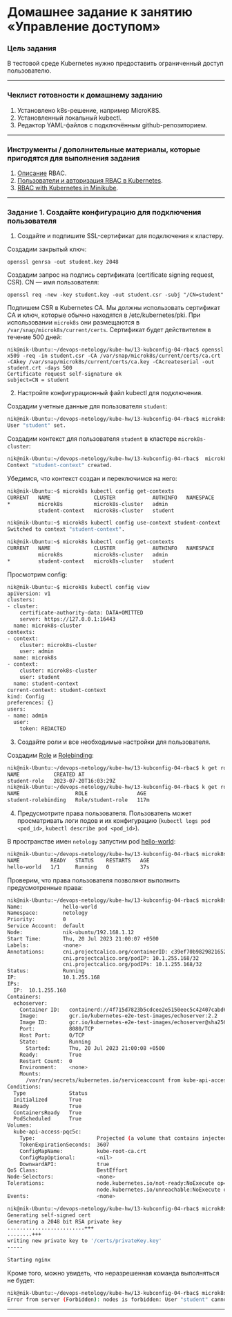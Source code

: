 # Домашнее задание к занятию «Управление доступом»

### Цель задания

В тестовой среде Kubernetes нужно предоставить ограниченный доступ пользователю.

------

### Чеклист готовности к домашнему заданию

1. Установлено k8s-решение, например MicroK8S.
2. Установленный локальный kubectl.
3. Редактор YAML-файлов с подключённым github-репозиторием.

------

### Инструменты / дополнительные материалы, которые пригодятся для выполнения задания

1. [Описание](https://kubernetes.io/docs/reference/access-authn-authz/rbac/) RBAC.
2. [Пользователи и авторизация RBAC в Kubernetes](https://habr.com/ru/company/flant/blog/470503/).
3. [RBAC with Kubernetes in Minikube](https://medium.com/@HoussemDellai/rbac-with-kubernetes-in-minikube-4deed658ea7b).

------

### Задание 1. Создайте конфигурацию для подключения пользователя

1. Создайте и подпишите SSL-сертификат для подключения к кластеру.


Создадим закрытый ключ:

```
openssl genrsa -out student.key 2048
```
Создадим запрос на подпись сертификата (certificate signing request, CSR). CN — имя пользователя:

```
openssl req -new -key student.key -out student.csr -subj "/CN=student"
```

Подпишем CSR в Kubernetes CA. Мы должны использовать сертификат CA и ключ, которые обычно находятся в /etc/kubernetes/pki. При использовании `microk8s` они размещаются в `/var/snap/microk8s/current/certs`. Сертификат будет действителен в течение 500 дней:

```
nik@nik-Ubuntu:~/devops-netology/kube-hw/13-kubconfig-04-rbac$ openssl x509 -req -in student.csr -CA /var/snap/microk8s/current/certs/ca.crt -CAkey /var/snap/microk8s/current/certs/ca.key -CAcreateserial -out student.crt -days 500
Certificate request self-signature ok
subject=CN = student
```

2. Настройте конфигурационный файл kubectl для подключения.

Создадим учетные данные для пользователя `student`:

```bash
nik@nik-Ubuntu:~/devops-netology/kube-hw/13-kubconfig-04-rbac$ microk8s kubectl config set-credentials student --client-certificate=./student.crt --client-key=./student.key
User "student" set.
```

Создадим контекст для пользователя `student` в кластере `microk8s-cluster`:

```bash
nik@nik-Ubuntu:~/devops-netology/kube-hw/13-kubconfig-04-rbac$  microk8s kubectl config set-context student-context --cluster=microk8s-cluster --user=student
Context "student-context" created.
```

Убедимся, что контекст создан и переключимся на него:

```bash
nik@nik-Ubuntu:~$ microk8s kubectl config get-contexts
CURRENT   NAME              CLUSTER            AUTHINFO   NAMESPACE
*         microk8s          microk8s-cluster   admin      
          student-context   microk8s-cluster   student    

nik@nik-Ubuntu:~$ microk8s kubectl config use-context student-context 
Switched to context "student-context".

nik@nik-Ubuntu:~$ microk8s kubectl config get-contexts
CURRENT   NAME              CLUSTER            AUTHINFO   NAMESPACE
          microk8s          microk8s-cluster   admin      
*         student-context   microk8s-cluster   student    
```

Просмотрим config:

```bash
nik@nik-Ubuntu:~$ microk8s kubectl config view
apiVersion: v1
clusters:
- cluster:
    certificate-authority-data: DATA+OMITTED
    server: https://127.0.0.1:16443
  name: microk8s-cluster
contexts:
- context:
    cluster: microk8s-cluster
    user: admin
  name: microk8s
- context:
    cluster: microk8s-cluster
    user: student
  name: student-context
current-context: student-context
kind: Config
preferences: {}
users:
- name: admin
  user:
    token: REDACTED
```

3. Создайте роли и все необходимые настройки для пользователя.
   
Создадим  [Role](./manifest/student-role.yaml) и [Rolebinding](./manifest/student-rolebinding.yaml):

```bash
nik@nik-Ubuntu:~/devops-netology/kube-hw/13-kubconfig-04-rbac$ k get roles.rbac.authorization.k8s.io  -n netology
NAME           CREATED AT
student-role   2023-07-20T16:03:29Z
nik@nik-Ubuntu:~/devops-netology/kube-hw/13-kubconfig-04-rbac$ k get rolebindings.rbac.authorization.k8s.io -n netology
NAME                  ROLE                AGE
student-rolebinding   Role/student-role   117m
```

4. Предусмотрите права пользователя. Пользователь может просматривать логи подов и их конфигурацию (`kubectl logs pod <pod_id>`, `kubectl describe pod <pod_id>`).



В пространстве имен `netology` запустим pod [hello-world](./manifest/hello-world.yaml):

```bash
nik@nik-Ubuntu:~/devops-netology/kube-hw/13-kubconfig-04-rbac$ microk8s kubectl get pods -n netology
NAME          READY   STATUS    RESTARTS   AGE
hello-world   1/1     Running   0          37s
```

Проверим, что права пользователя позволяют выполнить предусмотренные права:

```bash
nik@nik-Ubuntu:~/devops-netology/kube-hw/13-kubconfig-04-rbac$ microk8s kubectl describe pod hello-world -n netology
Name:             hello-world
Namespace:        netology
Priority:         0
Service Account:  default
Node:             nik-ubuntu/192.168.1.12
Start Time:       Thu, 20 Jul 2023 21:00:07 +0500
Labels:           <none>
Annotations:      cni.projectcalico.org/containerID: c39ef70b9829821652e4329c943f962ebe0d5d1c1de883fd809ae6da2ac32950
                  cni.projectcalico.org/podIP: 10.1.255.168/32
                  cni.projectcalico.org/podIPs: 10.1.255.168/32
Status:           Running
IP:               10.1.255.168
IPs:
  IP:  10.1.255.168
Containers:
  echoserver:
    Container ID:   containerd://4f715d7823b5cdcee2e5150eec5c42407cabd6d494981071903484455a9a9f72
    Image:          gcr.io/kubernetes-e2e-test-images/echoserver:2.2
    Image ID:       gcr.io/kubernetes-e2e-test-images/echoserver@sha256:e9ba514b896cdf559eef8788b66c2c3ee55f3572df617647b4b0d8b6bf81cf19
    Port:           8080/TCP
    Host Port:      0/TCP
    State:          Running
      Started:      Thu, 20 Jul 2023 21:00:08 +0500
    Ready:          True
    Restart Count:  0
    Environment:    <none>
    Mounts:
      /var/run/secrets/kubernetes.io/serviceaccount from kube-api-access-pqc5c (ro)
Conditions:
  Type              Status
  Initialized       True 
  Ready             True 
  ContainersReady   True 
  PodScheduled      True 
Volumes:
  kube-api-access-pqc5c:
    Type:                    Projected (a volume that contains injected data from multiple sources)
    TokenExpirationSeconds:  3607
    ConfigMapName:           kube-root-ca.crt
    ConfigMapOptional:       <nil>
    DownwardAPI:             true
QoS Class:                   BestEffort
Node-Selectors:              <none>
Tolerations:                 node.kubernetes.io/not-ready:NoExecute op=Exists for 300s
                             node.kubernetes.io/unreachable:NoExecute op=Exists for 300s
Events:                      <none>
```

```bash
nik@nik-Ubuntu:~/devops-netology/kube-hw/13-kubconfig-04-rbac$ microk8s kubectl logs hello-world -n netology
Generating self-signed cert
Generating a 2048 bit RSA private key
.........................+++
........+++
writing new private key to '/certs/privateKey.key'
-----

Starting nginx
```

Кроме того, можно увидеть, что неразрешенная команда выполняться не будет:
```bash
nik@nik-Ubuntu:~/devops-netology/kube-hw/13-kubconfig-04-rbac$ microk8s kubectl get node
Error from server (Forbidden): nodes is forbidden: User "student" cannot list resource "nodes" in API group "" at the cluster scope
```


------
